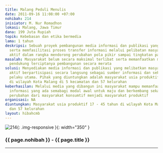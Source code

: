 ```yaml
---
title: Malang Peduli Menulis
date: 2011-09-16 11:08:00 +07:00
nohibah: 214
inisiator: M. Nur Romadhon
lokasi: Malang, Jawa Timur
dana: 199 Juta Rupiah
topik: Kebebasan dan etika bermedia
lama: 1 tahun
deskripsi: Sebuah proyek pembangunan media informasi dan publikasi yang mampu mewadahi
  serta memfasilitasi proses transfer informasi melalui pelibatan masyarakat secara
  aktif dalam rangka mendorong perubahan pola pikir sampai tingkatan paling bawah
masalah: Masyarakat belum secara maksimal terlibat serta memanfaatkan media sebagai
  pendukung terciptanya pembangunan secara merata
solusi: Menyediakan media informasi dan publikasi yang melibatkan masyarakat secara
  aktif berpartisipasi secara langsung sebagai sumber informasi dan sekaligus sebagai
  pelaku utama. Pihak yang diuntungkan adalah masyarakat usia produktif 17 – 45 tahun
  di wilayah Kota Malang di 5 kecamatan dan 57 kelurahan
keberhasilan: Melalui media yang dibangun ini masyarakat mampu memanfaatkan sumber
  informasi yang ada semabagi modal awal untuk maju dan berkembang sekaligus medorong
  perubahan dari masyarakat konsumtif menjadi masyarakat produktif
organisasi: NA
diuntungkan: Masyarakat usia produktif 17 - 45 tahun di wilayah Kota Malang di 5 kecamatan
  dan 57 kelurahan
layout: hibahcmb
---
```


![214](/static/img/hibahcmb/214.png){: .img-responsive }{: width="350" }

### {{ page.nohibah }} - {{ page.title }}

---
